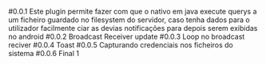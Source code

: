 #0.0.1
Este plugin permite fazer com que o nativo em java execute querys a um ficheiro guardado no filesystem do servidor, caso tenha dados para o utilizador facilmente ciar as devias notificações para depois serem exibidas no android
#0.0.2
Broadcast Receiver update
#0.0.3
Loop no broadcast reciver
#0.0.4
Toast
#0.0.5
Capturando credenciais nos ficheiros do sistema
#0.0.6
Final 1